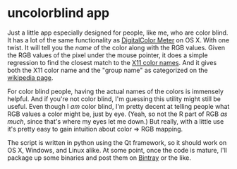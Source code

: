 uncolorblind app
================

Just a little app especially designed for people, like me, who are color blind.  It has a lot of the same
functionality as [DigitalColor Meter](http://en.wikipedia.org/wiki/DigitalColor_Meter) on OS X.  With one twist.
It will tell you the *name* of the color along with the RGB values. Given the RGB values of the pixel under the
mouse pointer, it does a simple regression to find the closest match to the
[X11 color names](http://en.wikipedia.org/wiki/Web_colors).  And it gives both the X11 color name and the "group name"
as categorized on the [wikipedia page](http://en.wikipedia.org/wiki/Web_colors).

For color blind people, having the actual names of the colors is immensely helpful.  And if you're not color blind,
I'm guessing this utility might still be useful.  Even though I *am* color blind, I'm pretty decent at telling people
what RGB values a color might be, just by eye. (Yeah, so not the R part of RGB *as much*, since that's where my eyes
let me down.)  But really, with a little use it's pretty easy to gain intuition about color => RGB mapping.

The script is written in python using the Qt framework, so it should work on OS X, Windows, and Linux alike.
At some point, once the code is mature, I'll package up some binaries and post them on [Bintray](https://bintray.com)
or the like.